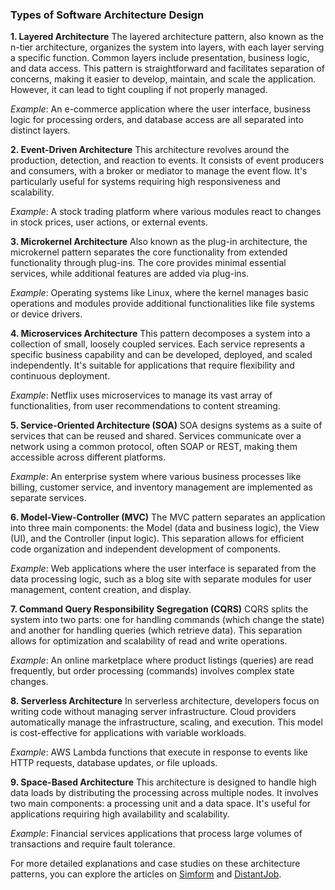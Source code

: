 ### Types of Software Architecture Design

**1. Layered Architecture**
The layered architecture pattern, also known as the n-tier architecture, organizes the system into layers, with each layer serving a specific function. Common layers include presentation, business logic, and data access. This pattern is straightforward and facilitates separation of concerns, making it easier to develop, maintain, and scale the application. However, it can lead to tight coupling if not properly managed.

*Example*: An e-commerce application where the user interface, business logic for processing orders, and database access are all separated into distinct layers.

**2. Event-Driven Architecture**
This architecture revolves around the production, detection, and reaction to events. It consists of event producers and consumers, with a broker or mediator to manage the event flow. It's particularly useful for systems requiring high responsiveness and scalability.

*Example*: A stock trading platform where various modules react to changes in stock prices, user actions, or external events.

**3. Microkernel Architecture**
Also known as the plug-in architecture, the microkernel pattern separates the core functionality from extended functionality through plug-ins. The core provides minimal essential services, while additional features are added via plug-ins.

*Example*: Operating systems like Linux, where the kernel manages basic operations and modules provide additional functionalities like file systems or device drivers.

**4. Microservices Architecture**
This pattern decomposes a system into a collection of small, loosely coupled services. Each service represents a specific business capability and can be developed, deployed, and scaled independently. It's suitable for applications that require flexibility and continuous deployment.

*Example*: Netflix uses microservices to manage its vast array of functionalities, from user recommendations to content streaming.

**5. Service-Oriented Architecture (SOA)**
SOA designs systems as a suite of services that can be reused and shared. Services communicate over a network using a common protocol, often SOAP or REST, making them accessible across different platforms.

*Example*: An enterprise system where various business processes like billing, customer service, and inventory management are implemented as separate services.

**6. Model-View-Controller (MVC)**
The MVC pattern separates an application into three main components: the Model (data and business logic), the View (UI), and the Controller (input logic). This separation allows for efficient code organization and independent development of components.

*Example*: Web applications where the user interface is separated from the data processing logic, such as a blog site with separate modules for user management, content creation, and display.

**7. Command Query Responsibility Segregation (CQRS)**
CQRS splits the system into two parts: one for handling commands (which change the state) and another for handling queries (which retrieve data). This separation allows for optimization and scalability of read and write operations.

*Example*: An online marketplace where product listings (queries) are read frequently, but order processing (commands) involves complex state changes.

**8. Serverless Architecture**
In serverless architecture, developers focus on writing code without managing server infrastructure. Cloud providers automatically manage the infrastructure, scaling, and execution. This model is cost-effective for applications with variable workloads.

*Example*: AWS Lambda functions that execute in response to events like HTTP requests, database updates, or file uploads.

**9. Space-Based Architecture**
This architecture is designed to handle high data loads by distributing the processing across multiple nodes. It involves two main components: a processing unit and a data space. It's useful for applications requiring high availability and scalability.

*Example*: Financial services applications that process large volumes of transactions and require fault tolerance.

For more detailed explanations and case studies on these architecture patterns, you can explore the articles on [Simform](https://www.simform.com/blog/software-architecture-patterns/) and [DistantJob](https://distantjob.com/blog/software-architecture-patterns/).